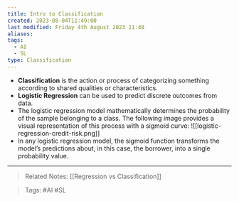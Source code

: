 ```yaml
---
title: Intro to Classification
created: 2023-08-04T11:49:00
last modified: Friday 4th August 2023 11:48
aliases: 
tags:
  - AI
  - SL
type: Classification
---
```

- **Classification** is the action or process of categorizing something according to shared qualities or characteristics.
- **Logistic Regression** can be used to predict discrete outcomes from data.
- The logistic regression model mathematically determines the probability of the sample belonging to a class. The following image provides a visual representation of this process with a sigmoid curve:
![[logistic-regression-credit-risk.png]]
- In any logistic regression model, the sigmoid function transforms the model’s predictions about, in this case, the borrower, into a single probability value.
---
>Related Notes: [[Regression vs Classification]]

>Tags: #AI #SL 
